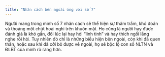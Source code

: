 ```yaml
---
title: "Nhân cách bên ngoài ứng với số 7"
---
```

Người mang trong mình số 7 nhân cách sẽ thể hiện sự thâm trầm, khó đoán và thoáng một chút hoài nghi trên khuôn mặt. Họ cũng là người hay được đánh giá là khó gần, đôi lúc lại hay hỏi “linh tinh” và hay thích ngồi lắng nghe rồi hỏi. Tuy nhiên đó chỉ là những biểu hiện bên ngoài, còn khi đã quen thân, hoặc sau khi đã cởi bỏ được vẻ ngoài, họ sẽ bộc lộ con số NLTN và ĐLBT của mình rõ ràng hơn.